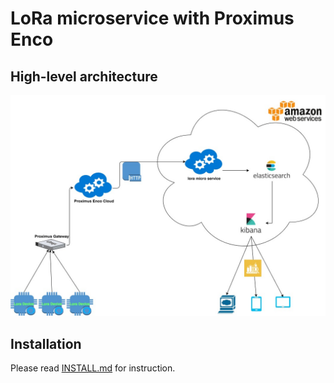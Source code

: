 # LoRa microservice with Proximus Enco  


## High-level architecture
![architect](doc/img/lora-proximus-enco.jpg)
	
## Installation

Please read [INSTALL.md](src/install/INSTALL.md) for instruction.